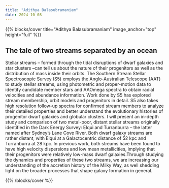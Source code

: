 ```yaml
---
title: "Adithya Balasubramaniam"
date: 2024-10-08
---
```


{{% blocks/cover title="Adithya Balasubramaniam" image_anchor="top" height="full" %}}

## The tale of two streams separated by an ocean

Stellar streams – formed through the tidal disruptions of dwarf galaxies and star clusters –can tell us about the nature of their progenitors as well as the distribution of mass inside their orbits. The Southern Stream Stellar Spectroscopic Survey (S5) employs the Anglo-Australian Telescope (AAT) to study stellar streams, using photometric and proper-motion data to identify candidate member stars and AAOmega spectra to obtain radial velocities and abundance information. Work done by S5 has explored stream membership, orbit models and progenitors in detail. S5 also takes high resolution follow-up spectra for confirmed stream members to analyze their detailed properties and better understand the evolutionary histories of progenitor dwarf galaxies and globular clusters. I will present an in-depth study and comparison of two metal-poor, distant stellar streams originally identified in the Dark Energy Survey: Elqui and Turranburra – the latter named after Sydney’s Lane Cove River. Both dwarf galaxy streams are rather distant, with Elqui at a Galactocentric distance of 52 kpc and Turranburra at 28 kpc. In previous work, both streams have been found to have high velocity dispersions and low mean metallicities, implying that their progenitors were relatively low-mass dwarf galaxies.Through studying the dynamics and properties of these two streams, we are increasing our understanding of the accretion history of the Milky Way, as well shedding light on the broader processes that shape galaxy formation in general.

{{% /blocks/cover %}}
                    